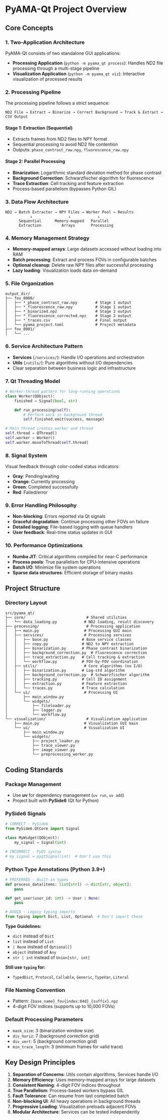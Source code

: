# PyAMA-Qt Project Overview

## Core Concepts

### 1. Two-Application Architecture

PyAMA-Qt consists of two standalone GUI applications:

- **Processing Application** (`python -m pyama_qt process`): Handles ND2 file processing through a multi-stage pipeline
- **Visualization Application** (`python -m pyama_qt viz`): Interactive visualization of processed results

### 2. Processing Pipeline

The processing pipeline follows a strict sequence:

```
ND2 File → Extract → Binarize → Correct Background → Track & Extract → CSV Output
```

#### Stage 1: Extraction (Sequential)

- Extracts frames from ND2 files to NPY format
- Sequential processing to avoid ND2 file contention
- Outputs: `phase_contrast_raw.npy`, `fluorescence_raw.npy`

#### Stage 2: Parallel Processing

- **Binarization**: Logarithmic standard deviation method for phase contrast
- **Background Correction**: Schwarzfischer algorithm for fluorescence
- **Trace Extraction**: Cell tracking and feature extraction
- Process-based parallelism (bypasses Python GIL)

### 3. Data Flow Architecture

```
ND2 → Batch Extractor → NPY Files → Worker Pool → Results
           ↓                ↓            ↓
      Sequential      Memory-mapped   Parallel
      Extraction         Arrays       Processing
```

### 4. Memory Management Strategy

- **Memory-mapped arrays**: Large datasets accessed without loading into RAM
- **Batch processing**: Extract and process FOVs in configurable batches
- **Optional cleanup**: Delete raw NPY files after successful processing
- **Lazy loading**: Visualization loads data on-demand

### 5. File Organization

```
output_dir/
├── fov_0000/
│   ├── *_phase_contrast_raw.npy        # Stage 1 output
│   ├── *_fluorescence_raw.npy          # Stage 1 output
│   ├── *_binarized.npz                 # Stage 2 output
│   ├── *_fluorescence_corrected.npz    # Stage 2 output
│   ├── *_traces.csv                    # Final output
│   └── pyama_project.toml              # Project metadata
├── fov_0001/
│   └── ...
```

### 6. Service Architecture Pattern

- **Services** (`/services/`): Handle I/O operations and orchestration
- **Utils** (`/utils/`): Pure algorithms without I/O dependencies
- Clear separation between business logic and infrastructure

### 7. Qt Threading Model

```python
# Worker-thread pattern for long-running operations
class Worker(QObject):
    finished = Signal(bool, str)

    def run_processing(self):
        # Perform work in background thread
        self.finished.emit(success, message)

# Main thread creates worker and thread
self.thread = QThread()
self.worker = Worker()
self.worker.moveToThread(self.thread)
```

### 8. Signal System

Visual feedback through color-coded status indicators:

- **Gray**: Pending/waiting
- **Orange**: Currently processing
- **Green**: Completed successfully
- **Red**: Failed/error

### 9. Error Handling Philosophy

- **Non-blocking**: Errors reported via Qt signals
- **Graceful degradation**: Continue processing other FOVs on failure
- **Detailed logging**: File-based logging with queue handlers
- **User feedback**: Real-time status updates in GUI

### 10. Performance Optimizations

- **Numba JIT**: Critical algorithms compiled for near-C performance
- **Process pools**: True parallelism for CPU-intensive operations
- **Batch I/O**: Minimize file system operations
- **Sparse data structures**: Efficient storage of binary masks

## Project Structure

### Directory Layout

```
src/pyama_qt/
├── core/                           # Shared utilities
│   └── data_loading.py            # ND2 loading, result discovery
├── processing/                     # Processing application
│   ├── main.py                    # Processing GUI main
│   ├── services/                  # Processing services
│   │   ├── base.py               # Base service classes
│   │   ├── copy.py               # ND2 to NPY extraction
│   │   ├── binarization.py       # Phase contrast binarization
│   │   ├── background_correction.py  # Fluorescence correction
│   │   ├── trace_extraction.py   # Cell tracking & extraction
│   │   └── workflow.py           # FOV-by-FOV coordination
│   ├── utils/                     # Core algorithms (no I/O)
│   │   ├── binarization.py       # Log-std algorithm
│   │   ├── background_correction.py  # Schwarzfischer algorithm
│   │   ├── tracking.py           # Cell ID assignment
│   │   ├── extraction.py         # Feature extraction
│   │   └── traces.py             # Trace calculation
│   └── ui/                        # Processing UI
│       ├── main_window.py
│       └── widgets/
│           ├── fileloader.py
│           ├── logger.py
│           └── workflow.py
└── visualization/                  # Visualization application
    ├── main.py                    # Visualization GUI main
    └── ui/                        # Visualization UI
        ├── main_window.py
        └── widgets/
            ├── project_loader.py
            ├── trace_viewer.py
            ├── image_viewer.py
            └── preprocessing_worker.py
```

## Coding Standards

### Package Management

- Use **uv** for dependency management (`uv run`, `uv add`)
- Project built with **PySide6** (Qt for Python)

### PySide6 Signals

```python
# CORRECT - PySide6
from PySide6.QtCore import Signal

class MyWidget(QObject):
    my_signal = Signal(int)

# INCORRECT - PyQt syntax
# my_signal = pyqtSignal(int)  # Don't use this
```

### Python Type Annotations (Python 3.9+)

```python
# PREFERRED - Built-in types
def process_data(items: list[str]) -> dict[str, object]:
    pass

def get_user(user_id: int) -> User | None:
    pass

# AVOID - Legacy typing imports
from typing import Dict, List, Optional  # Don't import these
```

**Type Guidelines:**

- `dict` instead of `Dict`
- `list` instead of `List`
- `| None` instead of `Optional[]`
- `object` instead of `Any`
- `str | int` instead of `Union[str, int]`

**Still use `typing` for:**

- `TypedDict`, `Protocol`, `Callable`, `Generic`, `TypeVar`, `Literal`

### File Naming Convention

- Pattern: `{base_name}_fov{index:04d}_{suffix}.npz`
- 4-digit FOV indices (supports up to 10,000 FOVs)

### Default Processing Parameters

- `mask_size`: 3 (binarization window size)
- `div_horiz`: 7 (background correction grid)
- `div_vert`: 5 (background correction grid)
- `min_trace_length`: 3 (minimum frames for valid trace)

## Key Design Principles

1. **Separation of Concerns**: Utils contain algorithms, Services handle I/O
2. **Memory Efficiency**: Uses memory-mapped arrays for large datasets
3. **Consistent Naming**: 4-digit FOV indices throughout
4. **True Parallelism**: Process-based workers bypass GIL
5. **Fault Tolerance**: Can resume from last completed batch
6. **Non-blocking UI**: All heavy operations in background threads
7. **Progressive Loading**: Visualization preloads adjacent FOVs
8. **Modular Architecture**: Services can be tested independently
